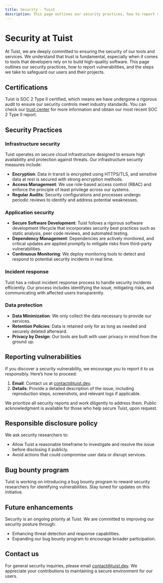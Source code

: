 ```yaml
---
title: Security · Tuist
description: This page outlines our security practices, how to report vulnerabilities, and the steps we take to safeguard our users and their projects.
---
```


# Security at Tuist

At Tuist, we are deeply committed to ensuring the security of our tools and services. We understand that trust is fundamental, especially when it comes to tools that developers rely on to build high-quality software. This page outlines our security practices, how to report vulnerabilities, and the steps we take to safeguard our users and their projects.

## Certifications

Tuist is SOC 2 Type II certified, which means we have undergone a rigorous audit to ensure our security controls meet industry standards. You can check our [trust center](https://security.tuist.dev/) for more information and obtain our most recent SOC 2 Type II report.

## Security Practices

### Infrastructure security
Tuist operates on secure cloud infrastructure designed to ensure high availability and protection against threats. Our infrastructure security measures include:
- **Encryption**: Data in transit is encrypted using HTTPS/TLS, and sensitive data at rest is secured with strong encryption methods.
- **Access Management**: We use role-based access control (RBAC) and enforce the principle of least privilege across our systems.
- **Regular Audits**: Security configurations and processes undergo periodic reviews to identify and address potential weaknesses.

### Application security
- **Secure Software Development**: Tuist follows a rigorous software development lifecycle that incorporates security best practices such as static analysis, peer code reviews, and automated testing.
- **Dependency Management**: Dependencies are actively monitored, and critical updates are applied promptly to mitigate risks from third-party vulnerabilities.
- **Continuous Monitoring**: We deploy monitoring tools to detect and respond to potential security incidents in real time.

### Incident response
Tuist has a robust incident response process to handle security incidents efficiently. Our process includes identifying the issue, mitigating risks, and communicating with affected users transparently.

### Data protection
- **Data Minimization**: We only collect the data necessary to provide our services.
- **Retention Policies**: Data is retained only for as long as needed and securely deleted afterward.
- **Privacy by Design**: Our tools are built with user privacy in mind from the ground up.

## Reporting vulnerabilities
If you discover a security vulnerability, we encourage you to report it to us responsibly. Here’s how to proceed:

1. **Email**: Contact us at [contact@tuist.dev](mailto:contact@tuist.dev).
2. **Details**: Provide a detailed description of the issue, including reproduction steps, screenshots, and relevant logs if applicable.

We prioritize all security reports and work diligently to address them. Public acknowledgment is available for those who help secure Tuist, upon request.

## Responsible disclosure policy
We ask security researchers to:
- Allow Tuist a reasonable timeframe to investigate and resolve the issue before disclosing it publicly.
- Avoid actions that could compromise user data or disrupt services.

## Bug bounty program
Tuist is working on introducing a bug bounty program to reward security researchers for identifying vulnerabilities. Stay tuned for updates on this initiative.

## Future enhancements
Security is an ongoing priority at Tuist. We are committed to improving our security posture through:
- Enhancing threat detection and response capabilities.
- Expanding our bug bounty program to encourage broader participation.

## Contact us
For general security inquiries, please email [contact@tuist.dev](mailto:contact@tuist.dev). We appreciate your contributions to maintaining a secure environment for our users.
